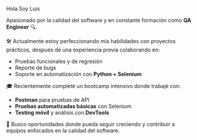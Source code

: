 
Hola Soy Luis

Apasionado por la calidad del software y en constante formación como **QA Engineer** 🔍.  

🛠 Actualmente estoy perfeccionando mis habilidades con proyectos prácticos, después de una experiencia previa colaborando en:
- Pruebas funcionales y de regresión
- Reporte de bugs
- Soporte en automatización con **Python + Selenium**

🎓 Recientemente completé un bootcamp intensivo donde trabajé con:
- **Postman** para pruebas de API
- **Pruebas automatizadas básicas** con Selenium
- **Testing móvil** y análisis con **DevTools**

🚀 Busco oportunidades donde pueda seguir creciendo y contribuir a equipos enfocados en la calidad del software.
